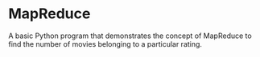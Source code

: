 # MapReduce
A basic Python program that demonstrates the concept of MapReduce to find the number of movies belonging to a particular rating.
